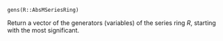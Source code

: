 ```
gens(R::AbsMSeriesRing)
```

Return a vector of the generators (variables) of the series ring $R$, starting with the most significant.
